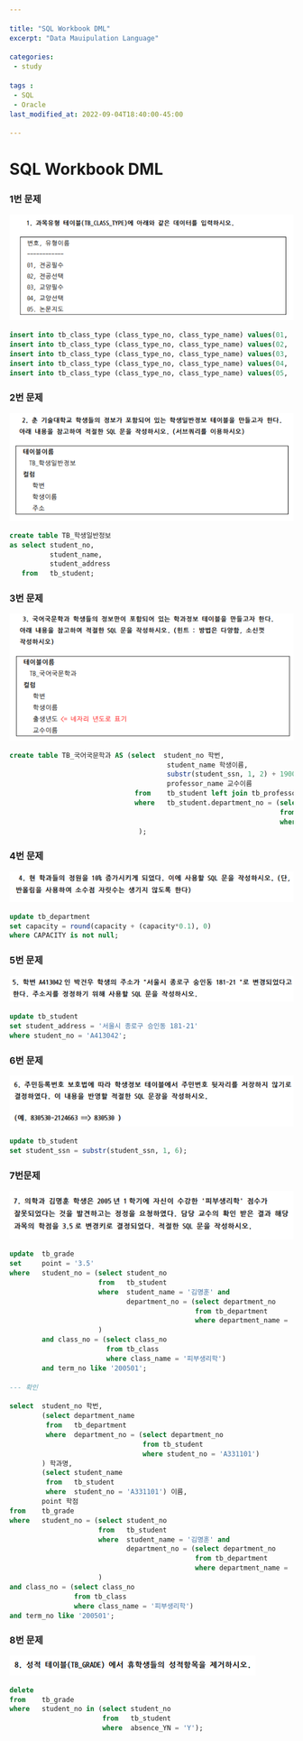 ```yaml
---

title: "SQL Workbook DML"
excerpt: "Data Mauipulation Language"

categories: 
 - study

tags :
 - SQL
 - Oracle
last_modified_at: 2022-09-04T18:40:00-45:00

---
```

# SQL Workbook DML

### 1번 문제

![Untitled](/assets/images/sql_workbook_dml/Untitled.png)

```sql
insert into tb_class_type (class_type_no, class_type_name) values(01, '전공필수');
insert into tb_class_type (class_type_no, class_type_name) values(02, '전공선택');
insert into tb_class_type (class_type_no, class_type_name) values(03, '교양필수');
insert into tb_class_type (class_type_no, class_type_name) values(04, '교양선택');
insert into tb_class_type (class_type_no, class_type_name) values(05, '논문지도');
```

### 2번 문제

![Untitled](/assets/images/sql_workbook_dml/Untitled%201.png)

```sql
create table TB_학생일반정보
as select student_no,
          student_name,
          student_address
   from   tb_student;
```

### 3번 문제

![Untitled](/assets/images/sql_workbook_dml/Untitled%202.png)

```sql
create table TB_국어국문학과 AS (select  student_no 학번,
                                       student_name 학생이름,
                                       substr(student_ssn, 1, 2) + 1900 출생년도,
                                       professor_name 교수이름
                               from    tb_student left join tb_professor on coach_professor_no = professor_no
                               where   tb_student.department_no = (select tb_department.department_no 
                                                                   from tb_department 
                                                                   where department_name = '국어국문학과')           
                                );
```

### 4번 문제

![Untitled](/assets/images/sql_workbook_dml/Untitled%203.png)

```sql
update tb_department 
set capacity = round(capacity + (capacity*0.1), 0)
where CAPACITY is not null;
```

### 5번 문제

![Untitled](/assets/images/sql_workbook_dml/Untitled%204.png)

```sql
update tb_student 
set student_address = '서울시 종로구 승인동 181-21'
where student_no = 'A413042';
```

### 6번 문제

![Untitled](/assets/images/sql_workbook_dml/Untitled%205.png)

```sql
update tb_student
set student_ssn = substr(student_ssn, 1, 6);
```

### 7번문제

![Untitled](/assets/images/sql_workbook_dml/Untitled%206.png)

```sql
update  tb_grade
set     point = '3.5'
where   student_no = (select student_no 
                      from   tb_student
                      where  student_name = '김명훈' and
                             department_no = (select department_no 
                                              from tb_department
                                              where department_name = '의학과')
                      )
        and class_no = (select class_no 
                        from tb_class 
                        where class_name = '피부생리학')
        and term_no like '200501';

--- 확인

select  student_no 학번,
        (select department_name 
         from   tb_department 
         where  department_no = (select department_no 
                                 from tb_student 
                                 where student_no = 'A331101')
        ) 학과명,
        (select student_name 
         from   tb_student 
         where  student_no = 'A331101') 이름,
        point 학점
from    tb_grade
where   student_no = (select student_no 
                      from   tb_student
                      where  student_name = '김명훈' and
                             department_no = (select department_no 
                                              from tb_department
                                              where department_name = '의학과')
                      )
and class_no = (select class_no 
                from tb_class 
                where class_name = '피부생리학')
and term_no like '200501';
```

### 8번 문제

![Untitled](/assets/images/sql_workbook_dml/Untitled%207.png)

```sql
delete  
from    tb_grade
where   student_no in (select student_no 
                       from   tb_student 
                       where  absence_YN = 'Y');
```